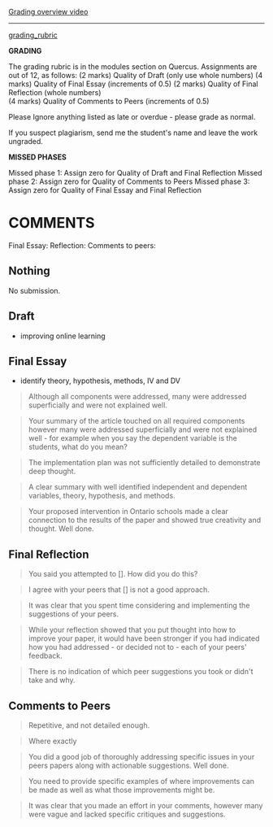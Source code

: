 [Grading overview video](https://drive.google.com/file/d/1H_5VZvhQO7nXRQ4-xuSPs7kwddaHS1XJ/view?usp=sharing)

---

[grading_rubric](file:////Users/djw/Documents/pCloud_synced/Academics/TA/2020_PSYA01/20209_PSYA01pSRubric.pdf)

**GRADING** 

The grading rubric is in the modules section on Quercus.    Assignments are out of 12, as follows:
(2 marks) Quality of Draft (only use whole numbers)
(4 marks) Quality of Final Essay (increments of 0.5)
(2 marks) Quality of Final Reflection (whole numbers)  
(4 marks) Quality of Comments to Peers (increments of 0.5)   

Please Ignore anything listed as late or overdue - please grade as normal.

If you suspect plagiarism, send me the student's name and leave the work ungraded.
 
**MISSED PHASES**

Missed phase 1:  Assign zero for Quality of Draft and Final Reflection
Missed phase 2:  Assign zero for Quality of Comments to Peers 
Missed phase 3:  Assign zero for Quality of Final Essay and Final Reflection 

# COMMENTS
Final Essay:
Reflection:
Comments to peers:

## Nothing
No submission.

## Draft
- improving online learning

## Final Essay
- identify theory, hypothesis, methods, IV and DV

>Although all components were addressed, many were addressed superficially and were not explained well. 

>Your summary of the article touched on all required components however many were addressed superficially and were not explained well - for example when you say the dependent variable is the students, what do you mean? 

>The implementation plan was not sufficiently detailed to demonstrate deep thought.

> A clear summary with well identified independent and dependent variables, theory, hypothesis, and methods.

> Your proposed intervention in Ontario schools made a clear connection to the results of the paper and showed true creativity and thought. Well done. 

## Final Reflection
>You said you attempted to []. How did you do this?

>I agree with your peers that [] is not a good approach.

>It was clear that you spent time considering and implementing the suggestions of your peers.

> While your reflection showed that you put thought into how to improve your paper, it would have been stronger if you had indicated how you had addressed - or decided not to - each of your peers' feedback.

> There is no indication of which peer suggestions you took or didn't take and why.


## Comments to Peers
>Repetitive, and not detailed enough. 

>Where exactly

>You did a good job of thoroughly addressing specific issues in your peers papers along with actionable suggestions. Well done.

> You need to provide specific examples of where improvements can be made as well as what those improvements might be.

>It was clear that you made an effort in your comments, however many were vague and lacked specific critiques and suggestions.